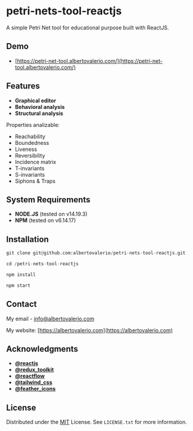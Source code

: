 # petri-nets-tool-reactjs

A simple Petri Net tool for educational purpose built with ReactJS.

## Demo

- [https://petri-net-tool.albertovalerio.com/](https://petri-net-tool.albertovalerio.com/)

## Features

- **Graphical editor**
- **Behavioral analysis**
- **Structural analysis**

Properties analizable:

- Reachability
- Boundedness
- Liveness
- Reversibility
- Incidence matrix
- T-invariants
- S-invariants
- Siphons & Traps 

## System Requirements

- **NODE.JS** (tested on v14.19.3)
- **NPM** (tested on v6.14.17)

## Installation

```python
git clone git@github.com:albertovalerio/petri-nets-tool-reactjs.git
```
```python
cd /petri-nets-tool-reactjs
```
```python
npm install
```
```python
npm start
```

## Contact

My email - [info@albertovalerio.com](info@albertovalerio.com)

My website: [https://albertovalerio.com](https://albertovalerio.com)

## Acknowledgments

- **[@reactjs](https://reactjs.org/)**
- **[@redux_toolkit](https://redux-toolkit.js.org/)**
- **[@reactflow](https://reactflow.dev/)**
- **[@tailwind_css](https://tailwindcss.com/)**
- **[@feather_icons](https://feathericons.com/)**

## License

Distributed under the [MIT](https://choosealicense.com/licenses/mit/) License. See `LICENSE.txt` for more information.